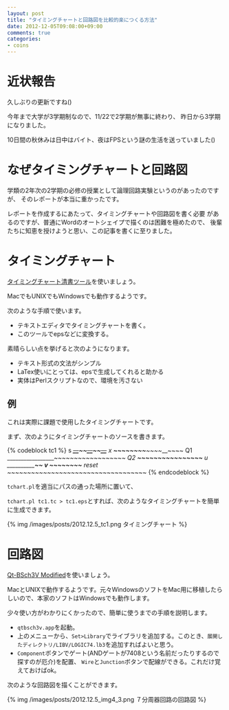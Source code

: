 ```yaml
---
layout: post
title: "タイミングチャートと回路図を比較的楽につくる方法"
date: 2012-12-05T09:08:00+09:00
comments: true
categories: 
- coins
---
```


# 近状報告

久しぶりの更新ですね()

今年まで大学が3学期制なので、11/22で2学期が無事に終わり、
昨日から3学期になりました。

10日間の秋休みは日中はバイト、夜はFPSという謎の生活を送っていました()

# なぜタイミングチャートと回路図

学類の2年次の2学期の必修の授業として論理回路実験というのがあったのですが、
そのレポートが本当に重かったです。

レポートを作成するにあたって、タイミングチャートや回路図を書く必要
があるのですが、普通にWordのオートシェイプで描くのは困難を極めたので、
後輩たちに知恵を授けようと思い、この記事を書くに至りました。

# タイミングチャート

[タイミングチャート清書ツール](http://www.mech.tohoku-gakuin.ac.jp/rde/contents/library/tchart/indexframe.html)を使いましょう。

MacでもUNIXでもWindowsでも動作するようです。

次のような手順で使います。

- テキストエディタでタイミングチャートを書く。
- このツールでepsなどに変換する。

素晴らしい点を挙げると次のようになります。

- テキスト形式の文法がシンプル
- LaTex使いにとっては、epsで生成してくれると助かる
- 実体はPerlスクリプトなので、環境を汚さない

## 例

これは実際に課題で使用したタイミングチャートです。

まず、次のようにタイミングチャートのソースを書きます。

{% codeblock tc1 %}
s     ____~~__~~__~~__~~__~~__~~__~~__~~__
x     _______~~~~____~~~~____~~~~____~~~~_
Q1    __________________~~~~~~~~~~~~~~~~~~
Q2    __________~~~~~~~~~~~~~~~~__________
u     ________________________________~~__
v     ____~~______~~______~~______~~______
reset ~_~~~~~~~~~~~~~~~~~~~~~~~~~~~~~~~~~~
{% endcodeblock %}

`tchart.pl`を適当にパスの通った場所に置いて、

`tchart.pl tc1.tc > tc1.eps`とすれば、次のようなタイミングチャートを簡単に生成できます。

{% img /images/posts/2012.12.5_tc1.png タイミングチャート %}

# 回路図

[Qt-BSch3V Modified](http://storklab.cyber-ninja.jp/lab/products/qtbsch3vm/index.html)を使いましょう。

MacとUNIXで動作するようです。元々WindowsのソフトをMac用に移植したらしいので、本家のソフトはWindowsでも動作します。

少々使い方がわかりにくかったので、簡単に使うまでの手順を説明します。

* `qtbsch3v.app`を起動。
* 上のメニューから、`Set>Library`でライブラリを追加する。このとき、`展開したディレクトリ/LIBV/LOGIC74.lb3`を追加すればよいと思う。
* `Component`ボタンでゲート(ANDゲートが7408という名前だったりするので探すのが厄介)を配置、
  `Wire`と`Junction`ボタンで配線ができる。これだけ覚えておけばok。

次のような回路図を描くことができます。

{% img /images/posts/2012.12.5_img4_3.png ７分周器回路の回路図 %}
